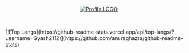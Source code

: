 <p align="center"><a href="https://ibb.co/jvpgC1N" align="center"><img src="https://i.ibb.co/HDJnckS/White-Minimalist-Simple-Aesthetic-Name-Twitter-Header.png" alt="Profile LOGO" border="0" align="center"></a></p>
<br>
<p>[![Top Langs](https://github-readme-stats.vercel.app/api/top-langs/?username=Gyash2112)](https://github.com/anuraghazra/github-readme-stats)</p>
<!--
**Gyash2112/Gyash2112** is a ✨ _special_ ✨ repository because its `README.md` (this file) appears on your GitHub profile.

Here are some ideas to get you started:

- 🔭 I’m currently working on ...
- 🌱 I’m currently learning ...
- 👯 I’m looking to collaborate on ...
- 🤔 I’m looking for help with ...
- 💬 Ask me about ...
- 📫 How to reach me: ...
- 😄 Pronouns: ...
- ⚡ Fun fact: ...
-->
